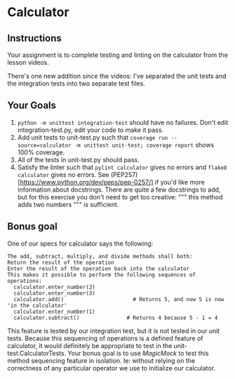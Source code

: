 # Calculator

## Instructions

Your assignment is to complete testing and linting on the calculator from the lesson videos.

There's one new addition since the videos: I've separated the unit tests and the integration tests into two separate test files.

## Your Goals

1. `python -m unittest integration-test` should have no failures. Don't edit integration-test.py, edit your code to make it pass.
2. Add unit tests to unit-test.py such that `coverage run --source=calculator -m unittest unit-test; coverage report` shows 100% coverage.
3. All of the tests in unit-test.py should pass.
4. Satisfy the linter such that `pylint calculator` gives no errors and `flake8 calculator` gives no errors. See (PEP257)[https://www.python.org/dev/peps/pep-0257/] if you'd like more information about docstrings. There are quite a few docstrings to add, but for this exercise you don't need to get too creative: """ this method adds two numbers """ is sufficient.

## Bonus goal
One of our specs for calculator says the following:

```
The add, subtract, multiply, and divide methods shall both:
Return the result of the operation
Enter the result of the operation back into the calculator
This makes it possible to perform the following sequences of operations:
  calculator.enter_number(2)
  calculator.enter_number(3)
  calculator.add()                      # Returns 5, and now 5 is now 'in the calculator'
  calculator.enter_number(1)
  calculator.subtract()               # Returns 4 because 5 - 1 = 4
```

This feature is tested by our integration test, but it is not tested in our unit tests. Because this sequencing of operations is a defined feature of calculator, it would definitely be appropriate to test in the unit-test.CalculatorTests. Your bonus goal is to use *MagicMock* to test this method sequencing feature in isolation. Ie: without relying on the correctness of any particular operator we use to initialize our calculator.
